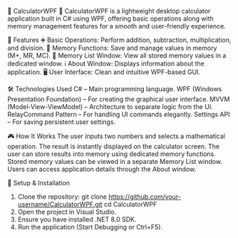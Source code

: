 🧮 CalculatorWPF 🧮
CalculatorWPF is a lightweight desktop calculator application built in C# using WPF, offering basic operations along with memory management features for a smooth and user-friendly experience.

📌 Features
➕ Basic Operations: Perform addition, subtraction, multiplication, and division.
💾 Memory Functions: Save and manage values in memory (M+, MR, MC).
📝 Memory List Window: View all stored memory values in a dedicated window.
ℹ️ About Window: Displays information about the application.
🖥️ User Interface: Clean and intuitive WPF-based GUI.

🛠️ Technologies Used
C# – Main programming language.
WPF (Windows Presentation Foundation) – For creating the graphical user interface.
MVVM (Model-View-ViewModel) – Architecture to separate logic from the UI.
RelayCommand Pattern – For handling UI commands elegantly.
Settings API – For saving persistent user settings.

🎮 How It Works
The user inputs two numbers and selects a mathematical operation.
The result is instantly displayed on the calculator screen.
The user can store results into memory using dedicated memory functions.
Stored memory values can be viewed in a separate Memory List window.
Users can access application details through the About window.

🚀 Setup & Installation
1. Clone the repository:
git clone https://github.com/your-username/CalculatorWPF.git
cd CalculatorWPF
2. Open the project in Visual Studio.
3. Ensure you have installed .NET 8.0 SDK.
4. Run the application (Start Debugging or Ctrl+F5).
